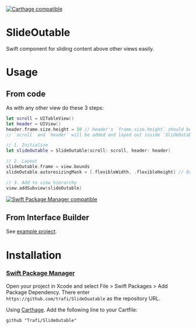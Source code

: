 [![Carthage compatible](https://img.shields.io/badge/Carthage-compatible-4BC51D.svg?style=flat)](https://github.com/Carthage/Carthage)

# SlideOutable
Swift component for sliding content above other views easily.

# Usage

## From code

As with any other view do these 3 steps:

```swift
let scroll = UITableView()
let header = UIView()
header.frame.size.height = 50 // header's `frame.size.height` should be set.
// `scroll` and `header` will be added and layed out inside `SlideOutable` instance.

// 1. Initialize
let slideOutable = SlideOutable(scroll: scroll, header: header)

// 2. Layout
slideOutable.frame = view.bounds
slideOutable.autoresizingMask = [.flexibleWidth, .flexibleHeight] // Or use constraints

// 3. Add to view hierarchy
view.addSubview(slideOutable)

```

[![Swift Package Manager compatible](https://img.shields.io/badge/Swift%20Package%20Manager-compatible-brightgreen.svg)](https://github.com/apple/swift-package-manager)

## From Interface Builder
See [example project](/Example/SlideOutable).

# Installation

### [Swift Package Manager](https://developer.apple.com/documentation/xcode/adding_package_dependencies_to_your_app)
Open your project in Xcode and select File > Swift Packages > Add Package Dependency. There enter `https://github.com/trafi/SlideOuatable` as the repository URL.

Using [Carthage](https://github.com/Carthage/Carthage#adding-frameworks-to-an-application). Add the following line to your Cartfile:
```
github "Trafi/SlideOutable"
```
